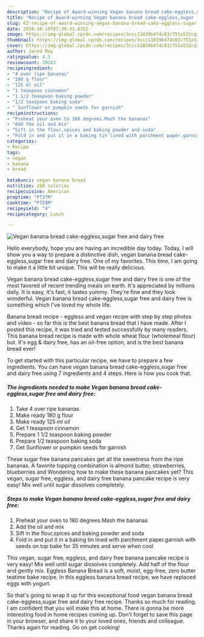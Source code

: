 ```yaml
---
description: "Recipe of Award-winning Vegan banana bread cake-eggless,sugar free and dairy free"
title: "Recipe of Award-winning Vegan banana bread cake-eggless,sugar free and dairy free"
slug: 62-recipe-of-award-winning-vegan-banana-bread-cake-eggless-sugar-free-and-dairy-free
date: 2020-10-10T07:39:33.835Z
image: https://img-global.cpcdn.com/recipes/3ccc11839b474c83/751x532cq70/vegan-banana-bread-cake-egglesssugar-free-and-dairy-free-recipe-main-photo.jpg
thumbnail: https://img-global.cpcdn.com/recipes/3ccc11839b474c83/751x532cq70/vegan-banana-bread-cake-egglesssugar-free-and-dairy-free-recipe-main-photo.jpg
cover: https://img-global.cpcdn.com/recipes/3ccc11839b474c83/751x532cq70/vegan-banana-bread-cake-egglesssugar-free-and-dairy-free-recipe-main-photo.jpg
author: Jared May
ratingvalue: 4.5
reviewcount: 39243
recipeingredient:
- "4 over ripe bananas"
- "180 g flour"
- "125 ml oil"
- "1 teaspoon cinnamon"
- "1 1/2 teaspoon baking powder"
- "1/2 teaspoon baking soda"
- " Sunflower or pumpkin seeds for garnish"
recipeinstructions:
- "Preheat your oven to 180 degrees.Mash the bananas"
- "Add the oil and mix"
- "Sift in the flour,spices and baking powder and soda"
- "Fold in and put it in a baking tin lined with parchment paper.garnish with seeds on top bake for 35 minutes and serve when cool"
categories:
- Recipe
tags:
- vegan
- banana
- bread

katakunci: vegan banana bread 
nutrition: 260 calories
recipecuisine: American
preptime: "PT37M"
cooktime: "PT59M"
recipeyield: "4"
recipecategory: Lunch

---
```



![Vegan banana bread cake-eggless,sugar free and dairy free](https://img-global.cpcdn.com/recipes/3ccc11839b474c83/751x532cq70/vegan-banana-bread-cake-egglesssugar-free-and-dairy-free-recipe-main-photo.jpg)

Hello everybody, hope you are having an incredible day today. Today, I will show you a way to prepare a distinctive dish, vegan banana bread cake-eggless,sugar free and dairy free. One of my favorites. This time, I am going to make it a little bit unique. This will be really delicious.

Vegan banana bread cake-eggless,sugar free and dairy free is one of the most favored of recent trending meals on earth. It's appreciated by millions daily. It is easy, it's fast, it tastes yummy. They're fine and they look wonderful. Vegan banana bread cake-eggless,sugar free and dairy free is something which I've loved my whole life.

Banana bread recipe - eggless and vegan recipe with step by step photos and video - so far this is the best banana bread that I have made. After I posted this recipe, it was tried and tested successfully by many readers. This banana bread recipe is made with whole wheat flour (wholemeal flour) but. It&#39;s egg &amp; dairy free, has an oil-free option, and is the best banana bread ever!


To get started with this particular recipe, we have to prepare a few ingredients. You can have vegan banana bread cake-eggless,sugar free and dairy free using 7 ingredients and 4 steps. Here is how you cook that.

<!--inarticleads1-->

##### The ingredients needed to make Vegan banana bread cake-eggless,sugar free and dairy free:

1. Take 4 over ripe bananas
1. Make ready 180 g flour
1. Make ready 125 ml oil
1. Get 1 teaspoon cinnamon
1. Prepare 1 1/2 teaspoon baking powder
1. Prepare 1/2 teaspoon baking soda
1. Get  Sunflower or pumpkin seeds for garnish


These sugar free banana pancakes get all the sweetness from the ripe bananas. A favorite topping combination is almond butter, strawberries, blueberries and Wondering how to make these banana pancakes yet? This vegan, sugar free, eggless, and dairy free banana pancake recipe is very easy! Mix well until sugar dissolves completely. 

<!--inarticleads2-->

##### Steps to make Vegan banana bread cake-eggless,sugar free and dairy free:

1. Preheat your oven to 180 degrees.Mash the bananas
1. Add the oil and mix
1. Sift in the flour,spices and baking powder and soda
1. Fold in and put it in a baking tin lined with parchment paper.garnish with seeds on top bake for 35 minutes and serve when cool


This vegan, sugar free, eggless, and dairy free banana pancake recipe is very easy! Mix well until sugar dissolves completely. Add half of the flour and gently mix. Eggless Banana Bread is a soft, moist, egg-free, zero butter teatime bake recipe. In this eggless banana bread recipe, we have replaced eggs with yogurt. 

So that's going to wrap it up for this exceptional food vegan banana bread cake-eggless,sugar free and dairy free recipe. Thanks so much for reading. I am confident that you will make this at home. There is gonna be more interesting food in home recipes coming up. Don't forget to save this page in your browser, and share it to your loved ones, friends and colleague. Thanks again for reading. Go on get cooking!
